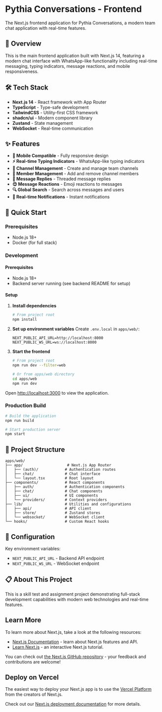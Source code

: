 # Pythia Conversations - Frontend

The Next.js frontend application for Pythia Conversations, a modern team chat application with real-time features.

## 🚀 Overview

This is the main frontend application built with Next.js 14, featuring a modern chat interface with WhatsApp-like functionality including real-time messaging, typing indicators, message reactions, and mobile responsiveness.

## 🛠️ Tech Stack

- **Next.js 14** - React framework with App Router
- **TypeScript** - Type-safe development
- **TailwindCSS** - Utility-first CSS framework
- **shadcn/ui** - Modern component library
- **Zustand** - State management
- **WebSocket** - Real-time communication

## ✨ Features

- **📱 Mobile Compatible** - Fully responsive design
- **⚡ Real-time Typing Indicators** - WhatsApp-like typing indicators
- **🏢 Channel Management** - Create and manage team channels
- **👥 Member Management** - Add and remove channel members
- **💬 Message Replies** - Threaded message replies
- **😊 Message Reactions** - Emoji reactions to messages
- **🔍 Global Search** - Search across messages and users
- **🔔 Real-time Notifications** - Instant notifications

## 🚀 Quick Start

### Prerequisites

- Node.js 18+
- Docker (for full stack)

### Development

#### Prerequisites

- Node.js 18+
- Backend server running (see backend README for setup)

#### Setup

1. **Install dependencies**

   ```bash
   # From project root
   npm install
   ```

2. **Set up environment variables**
   Create `.env.local` in `apps/web/`:

   ```
   NEXT_PUBLIC_API_URL=http://localhost:8000
   NEXT_PUBLIC_WS_URL=ws://localhost:8000
   ```

3. **Start the frontend**

   ```bash
   # From project root
   npm run dev --filter=web

   # Or from apps/web directory
   cd apps/web
   npm run dev
   ```

Open [http://localhost:3000](http://localhost:3000) to view the application.

### Production Build

```bash
# Build the application
npm run build

# Start production server
npm start
```

## 📁 Project Structure

```
apps/web/
├── app/                    # Next.js App Router
│   ├── (auth)/            # Authentication routes
│   ├── chat/              # Chat interface
│   └── layout.tsx         # Root layout
├── components/            # React components
│   ├── auth/              # Authentication components
│   ├── chat/              # Chat components
│   ├── ui/                # UI components
│   └── providers/         # Context providers
├── lib/                   # Utilities and configurations
│   ├── api/               # API client
│   ├── store/             # Zustand stores
│   └── websocket/         # WebSocket client
└── hooks/                 # Custom React hooks
```

## 🔧 Configuration

Key environment variables:

- `NEXT_PUBLIC_API_URL` - Backend API endpoint
- `NEXT_PUBLIC_WS_URL` - WebSocket endpoint

## 📋 About This Project

This is a skill test and assignment project demonstrating full-stack development capabilities with modern web technologies and real-time features.

## Learn More

To learn more about Next.js, take a look at the following resources:

- [Next.js Documentation](https://nextjs.org/docs) - learn about Next.js features and API.
- [Learn Next.js](https://nextjs.org/learn) - an interactive Next.js tutorial.

You can check out [the Next.js GitHub repository](https://github.com/vercel/next.js) - your feedback and contributions are welcome!

## Deploy on Vercel

The easiest way to deploy your Next.js app is to use the [Vercel Platform](https://vercel.com/new?utm_medium=default-template&filter=next.js&utm_source=create-next-app&utm_campaign=create-next-app-readme) from the creators of Next.js.

Check out our [Next.js deployment documentation](https://nextjs.org/docs/app/building-your-application/deploying) for more details.

